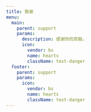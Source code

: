 ```yaml
---
title: 致谢
menu:
  main:
    parent: support
    params:
      description: 感谢你的贡献。
      icon:
        vendor: bs
        name: hearts
        className: text-danger
  footer:
    parent: support
    params:
      icon:
        vendor: bs
        name: hearts
        className: text-danger
---
```

